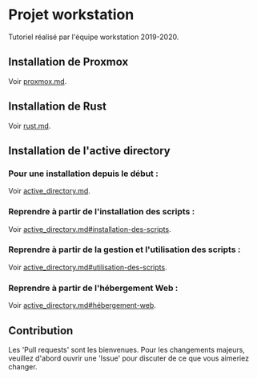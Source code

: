 # Projet workstation

Tutoriel réalisé par l'équipe workstation 2019-2020.

## Installation de Proxmox

Voir [proxmox.md](https://github.com/WarTey/workstation/blob/master/proxmox.md).

## Installation de Rust

Voir [rust.md](https://github.com/WarTey/workstation/blob/master/rust.md).

## Installation de l'active directory

### Pour une installation depuis le début : 

Voir [active_directory.md](https://github.com/WarTey/workstation/blob/master/active_directory.md).

### Reprendre à partir de l'installation des scripts :

Voir [active_directory.md#installation-des-scripts](https://github.com/WarTey/workstation/blob/master/active_directory.md#installation-des-scripts).

### Reprendre à partir de la gestion et l'utilisation des scripts :

Voir [active_directory.md#utilisation-des-scripts](https://github.com/WarTey/workstation/blob/master/active_directory.md#utilisation-des-scripts).

### Reprendre à partir de l'hébergement Web :

Voir [active_directory.md#hébergement-web](https://github.com/WarTey/workstation/blob/master/active_directory.md#hébergement-web).

## Contribution

Les 'Pull requests' sont les bienvenues. Pour les changements majeurs, veuillez d'abord ouvrir une 'Issue' pour discuter de ce que vous aimeriez changer.
